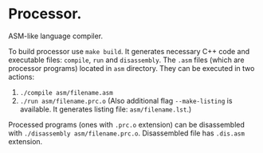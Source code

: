 # Processor.

ASM-like language compiler.

To build processor use `make build`. It generates necessary C++ code and executable files: `compile`, `run` and `disassembly`.
The `.asm` files (which are processor programs) located in `asm` directory. They can be executed in two actions:
1. `./compile asm/filename.asm`
2. `./run asm/filename.prc.o` (Also additional flag `--make-listing` is available. It generates listing file: `asm/filename.lst`.)

Processed programs (ones with `.prc.o` extension) can be disassembled with `./disassembly asm/filename.prc.o`. Disassembled file has `.dis.asm` extension.

